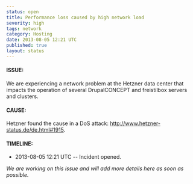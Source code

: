 ```yaml
---
status: open
title: Performance loss caused by high network load
severity: high
tags: network
category: Hosting
date: 2013-08-05 12:21 UTC
published: true
layout: status
---
```


#### ISSUE:

We are experiencing a network problem at the Hetzner data center that impacts the operation of several DrupalCONCEPT and freistilbox servers and clusters.


#### CAUSE:

Hetzner found the cause in a DoS attack: http://www.hetzner-status.de/de.html#1915.


#### TIMELINE:

* 2013-08-05 12:21 UTC -- Incident opened.

*We are working on this issue and will add more details here as soon as possible.*
